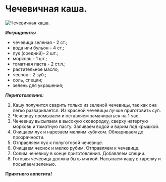 # Чечевичная каша.
![Чечевичная каша.](/images/Kulinar/Second/chechevichnaya_kasha.jpg 'Чечевичная каша.')

***Ингридиенты***

- чечевица зеленая - 2 ст.;
- вода или бульон - 4 ст.;
- лук (средний)- 2 шт.;
- морковь - 1 шт.;
- томатная паста - 2 ст.л.;
- растительное масло;
- чеснок - 2 зуб.;
- соль, специи;
- зелень для украшения;

***Пириготовление:***

1. Кашу получится сварить только из зеленой чечевицы, так как она легко разваривается. Из красной чечевицы лучше приготовить суп.
2. Чечевицу промываем и оставляем замачиваться на 1 час.
3. Чечевицу высыпаем в высокую сковородку, сверху натертую морковь и томатную пасту. Заливаем водой и варим под крышкой.
4. Очищаем лук и нарезаем мелким кубиком. Обжариваем до прозрачности.
5. Отправляем лук к полуготовой чечевице.
6. Очищаем чеснок и мелко рубим. Отправляем к чечевице.
7. Солим чечевицу в конце приготовления. Добавляем специи.
8. Готовая чечевица должна быть мягкой. Насыпаем кашу в тарелку и посыпаем зеленью.

**Приятного аппетита!**
